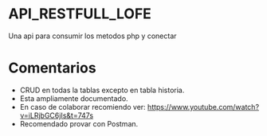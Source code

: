 # API_RESTFULL_LOFE
Una api para consumir los metodos php y conectar

# Comentarios
* CRUD en todas la tablas excepto en tabla historia.
* Esta ampliamente documentado.
* En caso de colaborar recomiendo ver: https://www.youtube.com/watch?v=iLRjbGC6jIs&t=747s
* Recomendado provar con Postman.
